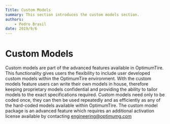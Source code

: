 ```yaml
---
Title: Custom Models
summary: This section introduces the custom models section.
authors:
    - Pedro Brasil   
date: 2019/9/6
---
```


# Custom Models

Custom models are part of the advanced features available in OptimumTire. This functionality gives users the flexibility to include user developed custom models within the OptimumTire environment. With the custom models feature users can write their own models in house, therefore keeping proprietary models confidential and providing the ability to tailor models to the exact specifications required. Custom models need only to be coded once, they can then be used repeatedly and as efficiently as any of the hard-coded models available within OptimumTire. The custom model package is an advanced feature which requires an additional activation license available by contacting [engineering@optimumg.com](mailto:engineering@optimumg.com)

